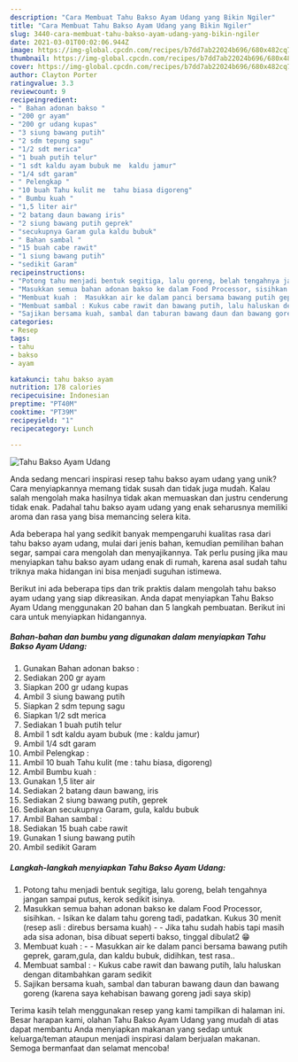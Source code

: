 ```yaml
---
description: "Cara Membuat Tahu Bakso Ayam Udang yang Bikin Ngiler"
title: "Cara Membuat Tahu Bakso Ayam Udang yang Bikin Ngiler"
slug: 3440-cara-membuat-tahu-bakso-ayam-udang-yang-bikin-ngiler
date: 2021-03-01T00:02:06.944Z
image: https://img-global.cpcdn.com/recipes/b7dd7ab22024b696/680x482cq70/tahu-bakso-ayam-udang-foto-resep-utama.jpg
thumbnail: https://img-global.cpcdn.com/recipes/b7dd7ab22024b696/680x482cq70/tahu-bakso-ayam-udang-foto-resep-utama.jpg
cover: https://img-global.cpcdn.com/recipes/b7dd7ab22024b696/680x482cq70/tahu-bakso-ayam-udang-foto-resep-utama.jpg
author: Clayton Porter
ratingvalue: 3.3
reviewcount: 9
recipeingredient:
- " Bahan adonan bakso "
- "200 gr ayam"
- "200 gr udang kupas"
- "3 siung bawang putih"
- "2 sdm tepung sagu"
- "1/2 sdt merica"
- "1 buah putih telur"
- "1 sdt kaldu ayam bubuk me  kaldu jamur"
- "1/4 sdt garam"
- " Pelengkap "
- "10 buah Tahu kulit me  tahu biasa digoreng"
- " Bumbu kuah "
- "1,5 liter air"
- "2 batang daun bawang iris"
- "2 siung bawang putih geprek"
- "secukupnya Garam gula kaldu bubuk"
- " Bahan sambal "
- "15 buah cabe rawit"
- "1 siung bawang putih"
- "sedikit Garam"
recipeinstructions:
- "Potong tahu menjadi bentuk segitiga, lalu goreng, belah tengahnya jangan sampai putus, kerok sedikit isinya."
- "Masukkan semua bahan adonan bakso ke dalam Food Processor, sisihkan. Isikan ke dalam tahu goreng tadi, padatkan. Kukus 30 menit (resep asli : direbus bersama kuah)  Jika tahu sudah habis tapi masih ada sisa adonan, bisa dibuat seperti bakso, tinggal dibulat2 😁"
- "Membuat kuah :  Masukkan air ke dalam panci bersama bawang putih geprek, garam,gula, dan kaldu bubuk, didihkan, test rasa.."
- "Membuat sambal : Kukus cabe rawit dan bawang putih, lalu haluskan dengan ditambahkan garam sedikit"
- "Sajikan bersama kuah, sambal dan taburan bawang daun dan bawang goreng (karena saya kehabisan bawang goreng jadi saya skip)"
categories:
- Resep
tags:
- tahu
- bakso
- ayam

katakunci: tahu bakso ayam 
nutrition: 178 calories
recipecuisine: Indonesian
preptime: "PT40M"
cooktime: "PT39M"
recipeyield: "1"
recipecategory: Lunch

---
```



![Tahu Bakso Ayam Udang](https://img-global.cpcdn.com/recipes/b7dd7ab22024b696/680x482cq70/tahu-bakso-ayam-udang-foto-resep-utama.jpg)

Anda sedang mencari inspirasi resep tahu bakso ayam udang yang unik? Cara menyiapkannya memang tidak susah dan tidak juga mudah. Kalau salah mengolah maka hasilnya tidak akan memuaskan dan justru cenderung tidak enak. Padahal tahu bakso ayam udang yang enak seharusnya memiliki aroma dan rasa yang bisa memancing selera kita.

Ada beberapa hal yang sedikit banyak mempengaruhi kualitas rasa dari tahu bakso ayam udang, mulai dari jenis bahan, kemudian pemilihan bahan segar, sampai cara mengolah dan menyajikannya. Tak perlu pusing jika mau menyiapkan tahu bakso ayam udang enak di rumah, karena asal sudah tahu triknya maka hidangan ini bisa menjadi suguhan istimewa.




Berikut ini ada beberapa tips dan trik praktis dalam mengolah tahu bakso ayam udang yang siap dikreasikan. Anda dapat menyiapkan Tahu Bakso Ayam Udang menggunakan 20 bahan dan 5 langkah pembuatan. Berikut ini cara untuk menyiapkan hidangannya.

<!--inarticleads1-->

##### Bahan-bahan dan bumbu yang digunakan dalam menyiapkan Tahu Bakso Ayam Udang:

1. Gunakan  Bahan adonan bakso :
1. Sediakan 200 gr ayam
1. Siapkan 200 gr udang kupas
1. Ambil 3 siung bawang putih
1. Siapkan 2 sdm tepung sagu
1. Siapkan 1/2 sdt merica
1. Sediakan 1 buah putih telur
1. Ambil 1 sdt kaldu ayam bubuk (me : kaldu jamur)
1. Ambil 1/4 sdt garam
1. Ambil  Pelengkap :
1. Ambil 10 buah Tahu kulit (me : tahu biasa, digoreng)
1. Ambil  Bumbu kuah :
1. Gunakan 1,5 liter air
1. Sediakan 2 batang daun bawang, iris
1. Sediakan 2 siung bawang putih, geprek
1. Sediakan secukupnya Garam, gula, kaldu bubuk
1. Ambil  Bahan sambal :
1. Sediakan 15 buah cabe rawit
1. Gunakan 1 siung bawang putih
1. Ambil sedikit Garam




<!--inarticleads2-->

##### Langkah-langkah menyiapkan Tahu Bakso Ayam Udang:

1. Potong tahu menjadi bentuk segitiga, lalu goreng, belah tengahnya jangan sampai putus, kerok sedikit isinya.
1. Masukkan semua bahan adonan bakso ke dalam Food Processor, sisihkan. - Isikan ke dalam tahu goreng tadi, padatkan. Kukus 30 menit (resep asli : direbus bersama kuah) -  - Jika tahu sudah habis tapi masih ada sisa adonan, bisa dibuat seperti bakso, tinggal dibulat2 😁
1. Membuat kuah : -  - Masukkan air ke dalam panci bersama bawang putih geprek, garam,gula, dan kaldu bubuk, didihkan, test rasa..
1. Membuat sambal : - Kukus cabe rawit dan bawang putih, lalu haluskan dengan ditambahkan garam sedikit
1. Sajikan bersama kuah, sambal dan taburan bawang daun dan bawang goreng (karena saya kehabisan bawang goreng jadi saya skip)




Terima kasih telah menggunakan resep yang kami tampilkan di halaman ini. Besar harapan kami, olahan Tahu Bakso Ayam Udang yang mudah di atas dapat membantu Anda menyiapkan makanan yang sedap untuk keluarga/teman ataupun menjadi inspirasi dalam berjualan makanan. Semoga bermanfaat dan selamat mencoba!
